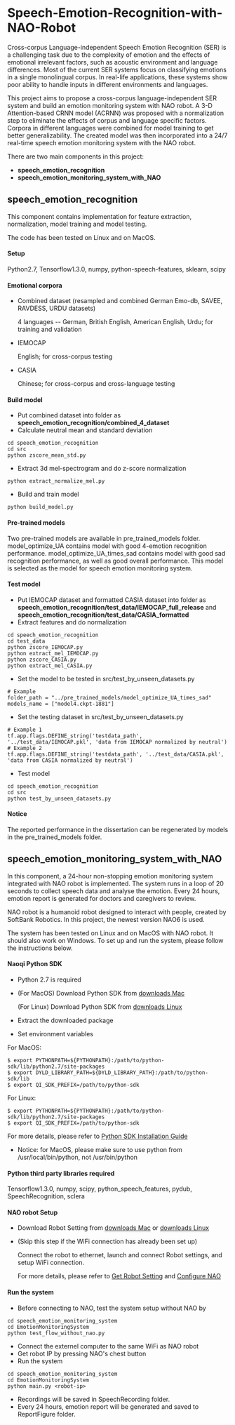 # Speech-Emotion-Recognition-with-NAO-Robot
Cross-corpus Language-independent Speech Emotion Recognition (SER) is a challenging task due to the complexity of 
emotion and the effects of emotional irrelevant factors, such as acoustic environment and language differences. 
Most of the current SER systems focus on classifying emotions in a single monolingual corpus. In real-life applications, 
these systems show poor ability to handle inputs in different environments and languages. 

This project aims to propose a cross-corpus language-independent SER system and build an emotion monitoring system 
with NAO robot. A 3-D Attention-based CRNN model (ACRNN) was proposed with a normalization step to eliminate the effects 
of corpus and language specific factors. Corpora in different languages were combined for model training to get better 
generalizability. The created model was then incorporated into a 24/7 real-time speech emotion monitoring system with 
the NAO robot. 

There are two main components in this project: 
* **speech_emotion_recognition**
* **speech_emotion_monitoring_system_with_NAO**

## speech_emotion_recognition
This component contains implementation for feature extraction, normalization, model training and model testing. 

The code has been tested on Linux and on MacOS. 

#### Setup
Python2.7, Tensorflow1.3.0, numpy, python-speech-features, sklearn, scipy

#### Emotional corpora
* Combined dataset (resampled and combined German Emo-db, SAVEE, RAVDESS, URDU datasets)

  4 languages -- German, British English, American English, Urdu; for training and validation

* IEMOCAP
  
  English; for cross-corpus testing

* CASIA
  
  Chinese; for cross-corpus and cross-language testing

#### Build model
* Put combined dataset into folder as **speech_emotion_recognition/combined_4_dataset**
* Calculate neutral mean and standard deviation
```
cd speech_emotion_recognition
cd src
python zscore_mean_std.py
```
* Extract 3d mel-spectrogram and do z-score normalization
```
python extract_normalize_mel.py
```
* Build and train model
```
python build_model.py
```

#### Pre-trained models
Two pre-trained models are available in pre_trained_models folder. 
model_optimize_UA contains model with good 4-emotion recognition performance.
model_optimize_UA_times_sad contains model with good sad recognition performance, as well as
good overall performance. This model is selected as the model for speech emotion monitoring system.

#### Test model
* Put IEMOCAP dataset and formatted CASIA dataset into folder as 
**speech_emotion_recognition/test_data/IEMOCAP_full_release** and **speech_emotion_recognition/test_data/CASIA_formatted**
* Extract features and do normalization
```
cd speech_emotion_recognition
cd test_data
python zscore_IEMOCAP.py
python extract_mel_IEMOCAP.py
python zscore_CASIA.py
python extract_mel_CASIA.py
```
* Set the model to be tested in src/test_by_unseen_datasets.py
```
# Example
folder_path = "../pre_trained_models/model_optimize_UA_times_sad"
models_name = ["model4.ckpt-1881"]
```
* Set the testing dataset in src/test_by_unseen_datasets.py
```
# Example 1
tf.app.flags.DEFINE_string('testdata_path', '../test_data/IEMOCAP.pkl', 'data from IEMOCAP normalized by neutral')
# Example 2
tf.app.flags.DEFINE_string('testdata_path', '../test_data/CASIA.pkl', 'data from CASIA normalized by neutral')
```
* Test model
```
cd speech_emotion_recognition
cd src
python test_by_unseen_datasets.py
```
#### Notice
The reported performance in the dissertation can be regenerated by models in the pre_trained_models folder. 

## speech_emotion_monitoring_system_with_NAO
In this component, a 24-hour non-stopping emotion monitoring system integrated with NAO robot is implemented. 
The system runs in a loop of 20 seconds to collect speech data and analyse the emotion. 
Every 24 hours, emotion report is generated for doctors and caregivers to review.

NAO robot is a humanoid robot designed to interact with people, created by SoftBank Robotics. 
In this project, the newest version NAO6 is used.

The system has been tested on Linux and on MacOS with NAO robot. It should also work on Windows.
To set up and run the system, please follow the instructions below.

#### Naoqi Python SDK
* Python 2.7 is required
* (For MacOS) Download Python SDK from [downloads Mac](https://developer.softbankrobotics.com/nao6/downloads/nao6-downloads-mac)

  (For Linux) Download Python SDK from [downloads Linux](https://developer.softbankrobotics.com/nao6/downloads/nao6-downloads-linux)
* Extract the downloaded package
* Set environment variables

For MacOS:
```
$ export PYTHONPATH=${PYTHONPATH}:/path/to/python-sdk/lib/python2.7/site-packages
$ export DYLD_LIBRARY_PATH=${DYLD_LIBRARY_PATH}:/path/to/python-sdk/lib
$ export QI_SDK_PREFIX=/path/to/python-sdk
```

For Linux:
```
$ export PYTHONPATH=${PYTHONPATH}:/path/to/python-sdk/lib/python2.7/site-packages
$ export QI_SDK_PREFIX=/path/to/python-sdk
```
  
For more details, please refer to [Python SDK Installation Guide](https://developer.softbankrobotics.com/nao6/naoqi-developer-guide/sdks/python-sdk/python-sdk-installation-guide)

* Notice: for MacOS, please make sure to use python from /usr/local/bin/python, not /usr/bin/python

#### Python third party libraries required
Tensorflow1.3.0, numpy, scipy, python_speech_features, pydub, SpeechRecognition, sclera

#### NAO robot Setup
* Download Robot Setting from [downloads Mac](https://developer.softbankrobotics.com/nao6/downloads/nao6-downloads-mac) 
or [downloads Linux](https://developer.softbankrobotics.com/nao6/downloads/nao6-downloads-linux)
* (Skip this step if the WiFi connection has already been set up) 

  Connect the robot to ethernet, launch and connect Robot settings, and setup WiFi connection.

  For more details, please refer to [Get Robot Setting](https://developer.softbankrobotics.com/nao6/nao-documentation/nao-user-guide/first-steps-nao/get-robot-settings) 
  and [Configure NAO](https://developer.softbankrobotics.com/nao6/nao-documentation/nao-user-guide/first-steps-nao/configure-nao)

#### Run the system
* Before connecting to NAO, test the system setup without NAO by
```
cd speech_emotion_monitoring_system
cd EmotionMonitoringSystem
python test_flow_without_nao.py
```
* Connect the externel computer to the same WiFi as NAO robot
* Get robot IP by pressing NAO's chest button
* Run the system
```
cd speech_emotion_monitoring_system
cd EmotionMonitoringSystem
python main.py <robot-ip>
```
* Recordings will be saved in SpeechRecording folder. 
* Every 24 hours, emotion report will be generated and saved to ReportFigure folder.
